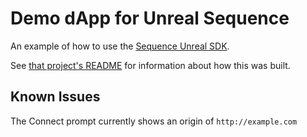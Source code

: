 # Demo dApp for Unreal Sequence

An example of how to use the [Sequence Unreal SDK](https://github.com/0xsequence/web3-unreal-sdk).

See [that project's README](https://github.com/0xsequence/web3-unreal-sdk/blob/master/README.md) for information about how this was built.

## Known Issues
The Connect prompt currently shows an origin of `http://example.com`
